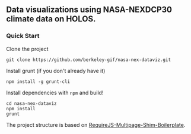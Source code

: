 ## Data visualizations using NASA-NEXDCP30 climate data on HOLOS.



### Quick Start

Clone the project

```
git clone https://github.com/berkeley-gif/nasa-nex-dataviz.git
```

Install grunt (if you don't already have it)

```
npm install -g grunt-cli
```

Install dependencies with `npm` and build!

```
cd nasa-nex-dataviz
npm install
grunt
```

The project structure is based on [RequireJS-Multipage-Shim-Boilerplate](http://robdodson.me/blog/2012/11/18/a-require-dot-js-multipage-shimmed-site-how-to/).

